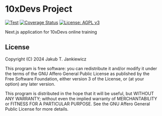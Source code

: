 # 10xDevs Project

[![Test](https://github.com/jcubic/10xDevs/actions/workflows/test.yml/badge.svg?branch=master)](https://github.com/jcubic/10xDevs/actions/workflows/test.yml)
[![Coverage Status](https://coveralls.io/repos/github/jcubic/10xDevs/badge.svg?branch=master)](https://coveralls.io/github/jcubic/10xDevs?branch=master)
[![License: AGPL v3](https://img.shields.io/badge/License-AGPL_v3-blue.svg)](https://www.gnu.org/licenses/agpl-3.0)

Next.js application for 10xDevs online training

## License

Copyright (C) 2024 Jakub T. Jankiewicz

This program is free software: you can redistribute it and/or modify it under the terms of the GNU Affero General Public License as published by the Free Software Foundation, either version 3 of the License, or (at your option) any later version.

This program is distributed in the hope that it will be useful, but WITHOUT ANY WARRANTY; without even the implied warranty of MERCHANTABILITY or FITNESS FOR A PARTICULAR PURPOSE. See the GNU Affero General Public License for more details.
